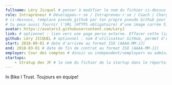 ```yaml
---
fullname: Léry Jicquel # penser à modifier le nom du fichier ci-dessus en prenom.nom.md ! 
role: Intrapreneur # Développeu·r·se / Intrapreneu·r·se / Coach / Chargé de développement / ...
# ci-dessous, remplace pseudo_github par ton propre pseudo Github pour utiliser la photo de ton profil
# tu peux aussi fournir l'URL (HTTPS obligatoire) d'une image carrée 512x512 minimum
avatar: https://avatars3.githubusercontent.com/LeryJ
link: # optionnel : lien vers une page perso externe. Effacer cette ligne si rien à mettre.
github: Léry JICQUEL # optionnel : nom d'utilisateur GitHub, permet d'être ajouté automatiquement à l'organisation GitHub betagouv
start: 2018-09-01 # date d'arrivée au format ISO (AAAA-MM-JJ)
end: 2018-03-01 # date de fin de contrat au format ISO (AAAA-MM-JJ)
employer: Cour des comptes # dinsic ou independent/<employer> ou admin/<employer> ou service/octo
startups:
    - Stratup des JF # le nom du fichier de la startup dans le répertoire /_startup/ sans l'extension .md
---
```

In Bike I Trust.
Toujours en équipe!
